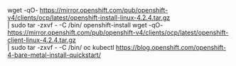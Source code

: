 wget -qO- https://mirror.openshift.com/pub/openshift-v4/clients/ocp/latest/openshift-install-linux-4.2.4.tar.gz \
    | sudo tar -zxvf - -C /bin/ openshift-install
wget -qO- https://mirror.openshift.com/pub/openshift-v4/clients/ocp/latest/openshift-client-linux-4.2.4.tar.gz \
    | sudo tar -zxvf - -C /bin/ oc kubectl
https://blog.openshift.com/openshift-4-bare-metal-install-quickstart/


